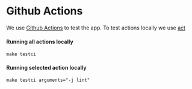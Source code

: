 Github Actions
============

We use [Github Actions](https://docs.github.com/en/actions) to test the app.
To test actions locally we use [act](https://github.com/nektos/act)


#### Running all actions locally

```
make testci
```

#### Running selected action locally

```
make testci arguments="-j lint"
```
